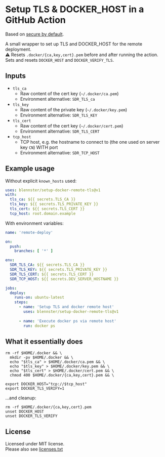# Setup TLS & DOCKER_HOST in a GitHub Action

Based on [secure by default](https://docs.docker.com/engine/security/protect-access/#secure-by-default).

A small wrapper to set up TLS and DOCKER_HOST for the remote deployment.<br/>
⚠️ Resets `.docker/{ca,key,cert}.pem` before and after running the action. Sets and resets `DOCKER_HOST` and `DOCKER_VERIFY_TLS`.

## Inputs
- `tls_ca`
    - Raw content of the cert key (`~/.docker/ca.pem`)
    - Environment alternative: `SDR_TLS_ca`
- `tls_key`
    - Raw content of the private key (`~/.docker/key.pem`)
    - Environment alternative: `SDR_TLS_KEY`
- `tls_cert`
    - Raw content of the cert key (`~/.docker/cert.pem`)
    - Environment alternative: `SDR_TLS_CERT`
- `tcp_host`
    - TCP host, e.g. the hostname to connect to (the one used on server key `CN`) WITH port
    - Environment alternative: `SDR_TCP_HOST`

## Example usage

Without explicit `known_hosts` used:
```yaml
uses: blennster/setup-docker-remote-tls@v1
with:
  tls_ca: ${{ secrets.TLS_CA }}
  tls_key: ${{ secrets.TLS_PRIVATE_KEY }}
  tls_cert: ${{ secrets.TLS_CERT }}
  tcp_host: root.domain.example
```

With environment variables:
```yaml
name: 'remote-deploy'

on:
  push:
    branches: [ '*' ]

env:
  SDR_TLS_CA: ${{ secrets.TLS_CA }}
  SDR_TLS_KEY: ${{ secrets.TLS_PRIVATE_KEY }}
  SDR_TLS_CERT: ${{ secrets.TLS_CERT }}
  SDR_TCP_HOST: ${{ secrets.DEV_SERVER_HOSTNAME }}

jobs:
  deploy:
    runs-on: ubuntu-latest
    steps:
      - name: 'Setup TLS and docker remote host'
        uses: blennster/setup-docker-remote-tls@v1
      
      - name: 'Execute docker ps via remote host'
        run: docker ps
```

## What it essentially does
```shell
rm -rf $HOME/.docker && \
  mkdir -pv $HOME/.docker && \
  echo "$tls_ca" > $HOME/.docker/ca.pem && \
  echo "$tls_key" > $HOME/.docker/key.pem && \
  echo "$tls_cert" > $HOME/.docker/cert.pem && \
  chmod 400 $HOME/.docker/{ca,key,cert}.pem && \

export DOCKER_HOST="tcp://$tcp_host"
export DOCKER_TLS_VERIFY=1
```

...and cleanup:
```shell
rm -rf $HOME/.docker/{ca,key,cert}.pem
unset DOCKER_HOST
unset DOCKER_TLS_VERIFY
```

## License
Licensed under MIT license.<br/>
Please also see [licenses.txt](lib_main/licenses.txt)
